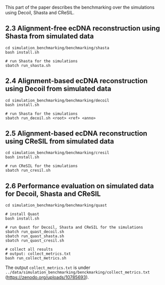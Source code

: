 This part of the paper describes the benchmarking over the simulations using Decoil, Shasta and CReSIL.

## 2.3 Alignment-free ecDNA reconstruction using Shasta from simulated data

```
cd simulation_benchmarking/benchmarking/shasta
bash install.sh

# run Shasta for the simulations
sbatch run_shasta.sh
```

## 2.4 Alignment-based ecDNA reconstruction using Decoil from simulated data

```
cd simulation_benchmarking/benchmarking/decoil
bash install.sh

# run Shasta for the simulations
sbatch run_decoil.sh <root> <ref> <anno>
```

## 2.5 Alignment-based ecDNA reconstruction using CReSIL from simulated data

```
cd simulation_benchmarking/benchmarking/cresil
bash install.sh

# run CReSIL for the simulations
sbatch run_cresil.sh
```

## 2.6 Performance evaluation on simulated data for Decoil, Shasta and CReSIL

```
cd simulation_benchmarking/benchmarking/quast

# install Quast
bash install.sh

# run Quast for Decoil, Shasta and CReSIL for the simulations
sbatch run_quast_decoil.sh
sbatch run_quast_shasta.sh
sbatch run_quast_cresil.sh

# collect all results
# output: collect_metrics.txt
bash run_collect_metrics.sh
```

The output `collect_metrics.txt` is under `../data/simulation_benchmarking/benckmarking/collect_metrics.txt` (https://zenodo.org/uploads/10785693).